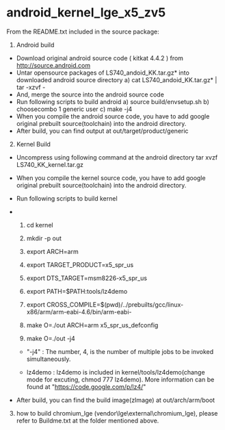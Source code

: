 android_kernel_lge_x5_zv5
=========================
From the README.txt included in the source package:

1. Android build
  - Download original android source code ( kitkat 4.4.2 ) from http://source.android.com
  - Untar opensource packages of LS740_andoid_KK.tar.gz* into downloaded android source directory
    a) cat LS740_andoid_KK.tar.gz* | tar -xzvf -
  - And, merge the source into the android source code
  - Run following scripts to build android
    a) source build/envsetup.sh
    b) choosecombo 1 generic user
    c) make -j4
  - When you compile the android source code, you have to add google original prebuilt source(toolchain) into the android directory.
  - After build, you can find output at out/target/product/generic

2. Kernel Build  
  - Uncompress using following command at the android directory
        tar xvzf LS740_KK_kernel.tar.gz  
  - When you compile the kernel source code, you have to add google original prebuilt source(toolchain) into the android directory.
  - Run following scripts to build kernel
  - 
    1) cd kernel

    2) mkdir -p out
    
    3) export ARCH=arm
    
    4) export TARGET_PRODUCT=x5_spr_us
    
    5) export DTS_TARGET=msm8226-x5_spr_us
    
    6) export PATH=$PATH:tools/lz4demo
    
    7) export CROSS_COMPILE=$(pwd)/../prebuilts/gcc/linux-x86/arm/arm-eabi-4.6/bin/arm-eabi-
    
    8) make O=./out ARCH=arm x5_spr_us_defconfig
    
    9) make O=./out -j4
    
    * "-j4" : The number, 4, is the number of multiple jobs to be invoked simultaneously.
    
    * lz4demo : lz4demo is included in kernel/tools/lz4demo(change mode for excuting, chmod 777 lz4demo).
        More information can be found at "https://code.google.com/p/lz4/"

  - After build, you can find the build image(zImage) at out/arch/arm/boot

3. how  to build chromium_lge (vendor\lge\external\chromium_lge),
   please refer to Buildme.txt at the folder mentioned above.
